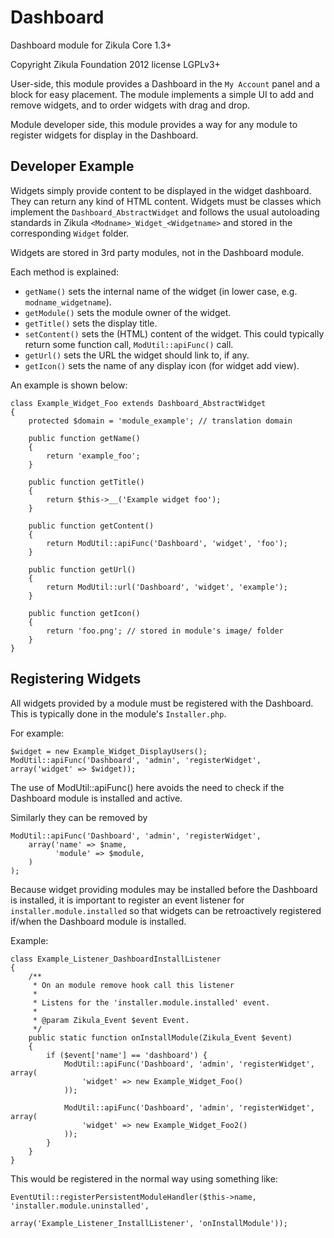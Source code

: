 Dashboard
=========

Dashboard module for Zikula Core 1.3+

Copyright Zikula Foundation 2012 license LGPLv3+

User-side, this module provides a Dashboard in the `My Account` panel and a block
for easy placement.  The module implements a simple UI to add and remove widgets,
and to order widgets with drag and drop.

Module developer side, this module provides a way for any module to register widgets
for display in the Dashboard.

Developer Example
-----------------

Widgets simply provide content to be displayed in the widget dashboard. They can return
any kind of HTML content. Widgets must be classes which implement the `Dashboard_AbstractWidget`
and follows the usual autoloading standards in Zikula `<Modname>_Widget_<Widgetname>` and
stored in the corresponding `Widget` folder.

Widgets are stored in 3rd party modules, not in the Dashboard module.

Each method is explained:

  - `getName()` sets the internal name of the widget (in lower case, e.g. `modname_widgetname`).
  - `getModule()` sets the module owner of the widget.
  - `getTitle()` sets the display title.
  - `setContent()` sets the (HTML) content of the widget.
    This could typically return some function call, `ModUtil::apiFunc()` call.
  - `getUrl()` sets the URL the widget should link to, if any.
  - `getIcon()` sets the name of any display icon (for widget add view).

An example is shown below:

    class Example_Widget_Foo extends Dashboard_AbstractWidget
    {
        protected $domain = 'module_example'; // translation domain

        public function getName()
        {
            return 'example_foo';
        }

        public function getTitle()
        {
            return $this->__('Example widget foo');
        }

        public function getContent()
        {
            return ModUtil::apiFunc('Dashboard', 'widget', 'foo');
        }

        public function getUrl()
        {
            return ModUtil::url('Dashboard', 'widget', 'example');
        }

        public function getIcon()
        {
            return 'foo.png'; // stored in module's image/ folder
        }
    }

Registering Widgets
-------------------

All widgets provided by a module must be registered with the Dashboard.
This is typically done in the module's `Installer.php`.

For example:

    $widget = new Example_Widget_DisplayUsers();
    ModUtil::apiFunc('Dashboard', 'admin', 'registerWidget', array('widget' => $widget));

The use of ModUtil::apiFunc() here avoids the need to check if the Dashboard module is
installed and active.

Similarly they can be removed by

    ModUtil::apiFunc('Dashboard', 'admin', 'registerWidget',
        array('name' => $name,
              'module' => $module,
        )
    );

Because widget providing modules may be installed before the Dashboard is installed,
it is important to register an event listener for `installer.module.installed` so
that widgets can be retroactively registered if/when the Dashboard module is installed.

Example:

    class Example_Listener_DashboardInstallListener
    {
        /**
         * On an module remove hook call this listener
         *
         * Listens for the 'installer.module.installed' event.
         *
         * @param Zikula_Event $event Event.
         */
        public static function onInstallModule(Zikula_Event $event)
        {
            if ($event['name'] == 'dashboard') {
                ModUtil::apiFunc('Dashboard', 'admin', 'registerWidget', array(
                    'widget' => new Example_Widget_Foo()
                ));

                ModUtil::apiFunc('Dashboard', 'admin', 'registerWidget', array(
                    'widget' => new Example_Widget_Foo2()
                ));
            }
        }
    }

This would be registered in the normal way using something like:

    EventUtil::registerPersistentModuleHandler($this->name, 'installer.module.uninstalled',
                                                   array('Example_Listener_InstallListener', 'onInstallModule'));

